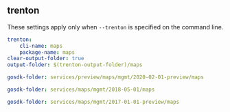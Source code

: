 
## trenton

These settings apply only when `--trenton` is specified on the command line.

``` yaml $(trenton)
trenton:
    cli-name: maps
    package-name: maps
clear-output-folder: true
output-folder: $(trenton-output-folder)/maps
```

``` yaml $(tag)=='package-preview-2020-02' && $(trenton)
gosdk-folder: services/preview/maps/mgmt/2020-02-01-preview/maps
```

``` yaml $(tag)=='package-2018-05' && $(trenton)
gosdk-folder: services/maps/mgmt/2018-05-01/maps
```

``` yaml $(tag)=='package-2017-01' && $(trenton)
gosdk-folder: services/maps/mgmt/2017-01-01-preview/maps
```
